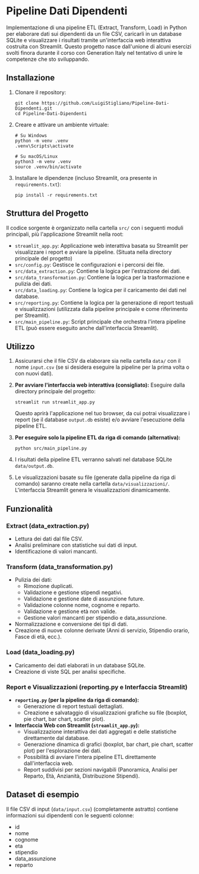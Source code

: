 # Pipeline Dati Dipendenti

Implementazione di una pipeline ETL (Extract, Transform, Load) in Python per elaborare dati sui dipendenti da un file CSV, caricarli in un database SQLite e visualizzare i risultati tramite un'interfaccia web interattiva costruita con Streamlit.
Questo progetto nasce dall'unione di alcuni esercizi svolti finora durante il corso con Generation Italy nel tentativo di unire le competenze che sto sviluppando.

## Installazione

1.  Clonare il repository:
    ```
    git clone https://github.com/LuigiStigliano/Pipeline-Dati-Dipendenti.git
    cd Pipeline-Dati-Dipendenti
    ```

2.  Creare e attivare un ambiente virtuale:
    ```
    # Su Windows
    python -m venv .venv
    .venv\Scripts\activate
    
    # Su macOS/Linux
    python3 -m venv .venv
    source .venv/bin/activate
    ```

3.  Installare le dipendenze (incluso Streamlit, ora presente in `requirements.txt`):
    ```
    pip install -r requirements.txt
    ```

## Struttura del Progetto

Il codice sorgente è organizzato nella cartella `src/` con i seguenti moduli principali, più l'applicazione Streamlit nella root:
-   `streamlit_app.py`: Applicazione web interattiva basata su Streamlit per visualizzare i report e avviare la pipeline. (Situata nella directory principale del progetto)
-   `src/config.py`: Gestisce le configurazioni e i percorsi dei file.
-   `src/data_extraction.py`: Contiene la logica per l'estrazione dei dati.
-   `src/data_transformation.py`: Contiene la logica per la trasformazione e pulizia dei dati.
-   `src/data_loading.py`: Contiene la logica per il caricamento dei dati nel database.
-   `src/reporting.py`: Contiene la logica per la generazione di report testuali e visualizzazioni (utilizzata dalla pipeline principale e come riferimento per Streamlit).
-   `src/main_pipeline.py`: Script principale che orchestra l'intera pipeline ETL (può essere eseguito anche dall'interfaccia Streamlit).

## Utilizzo

1.  Assicurarsi che il file CSV da elaborare sia nella cartella `data/` con il nome `input.csv` (se si desidera eseguire la pipeline per la prima volta o con nuovi dati).
2.  **Per avviare l'interfaccia web interattiva (consigliato):**
    Eseguire dalla directory principale del progetto:
    ```
    streamlit run streamlit_app.py
    ```
    Questo aprirà l'applicazione nel tuo browser, da cui potrai visualizzare i report (se il database `output.db` esiste) e/o avviare l'esecuzione della pipeline ETL.

3.  **Per eseguire solo la pipeline ETL da riga di comando (alternativa):**
    ```
    python src/main_pipeline.py
    ```
4.  I risultati della pipeline ETL verranno salvati nel database SQLite `data/output.db`.
5.  Le visualizzazioni basate su file (generate dalla pipeline da riga di comando) saranno create nella cartella `data/visualizzazioni/`. L'interfaccia Streamlit genera le visualizzazioni dinamicamente.

## Funzionalità

### Extract (data_extraction.py)
-   Lettura dei dati dal file CSV.
-   Analisi preliminare con statistiche sui dati di input.
-   Identificazione di valori mancanti.

### Transform (data_transformation.py)
-   Pulizia dei dati:
    -   Rimozione duplicati.
    -   Validazione e gestione stipendi negativi.
    -   Validazione e gestione date di assunzione future.
    -   Validazione colonne nome, cognome e reparto.
    -   Validazione e gestione età non valide.
    -   Gestione valori mancanti per stipendio e data_assunzione.
-   Normalizzazione e conversione dei tipi di dati.
-   Creazione di nuove colonne derivate (Anni di servizio, Stipendio orario, Fasce di età, ecc.).

### Load (data_loading.py)
-   Caricamento dei dati elaborati in un database SQLite.
-   Creazione di viste SQL per analisi specifiche.

### Report e Visualizzazioni (reporting.py e Interfaccia Streamlit)
-   **`reporting.py` (per la pipeline da riga di comando):**
    -   Generazione di report testuali dettagliati.
    -   Creazione e salvataggio di visualizzazioni grafiche su file (boxplot, pie chart, bar chart, scatter plot).
-   **Interfaccia Web con Streamlit (`streamlit_app.py`):**
    -   Visualizzazione interattiva dei dati aggregati e delle statistiche direttamente dal database.
    -   Generazione dinamica di grafici (boxplot, bar chart, pie chart, scatter plot) per l'esplorazione dei dati.
    -   Possibilità di avviare l'intera pipeline ETL direttamente dall'interfaccia web.
    -   Report suddivisi per sezioni navigabili (Panoramica, Analisi per Reparto, Età, Anzianità, Distribuzione Stipendi).

## Dataset di esempio
Il file CSV di input (`data/input.csv`) (completamente astratto) contiene informazioni sui dipendenti con le seguenti colonne:
-   id
-   nome
-   cognome
-   eta
-   stipendio
-   data_assunzione
-   reparto
